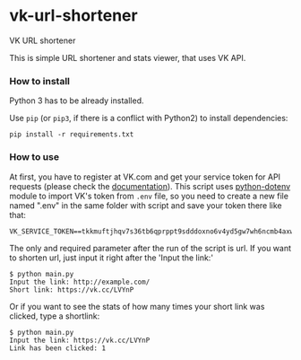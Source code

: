 # vk-url-shortener
VK URL shortener

This is simple URL shortener and stats viewer, that uses VK API. 

### How to install

Python 3 has to be already installed.

Use `pip` (or `pip3`, if there is a conflict with Python2) to install dependencies:
```
pip install -r requirements.txt
```

### How to use

At first, you have to register at VK.com and get your service token for API requests 
(please check the [documentation](https://id.vk.com/about/business/go/docs/ru/vkid/latest/vk-id/tokens/service-token)).
This script uses [python-dotenv](https://github.com/theskumar/python-dotenv) module to import VK's token from ```.env``` file,
so you need to create a new file named ".env" in the same folder with script and save your token there like that:
```
VK_SERVICE_TOKEN==tkkmuftjhqv7s36tb6qprppt9sdddoxno6v4yd5gw7wh6ncmb4axwri3b5mynb9jqwptey0
```

The only and required parameter after the run of the script is url.
If you want to shorten url, just input it right after the 'Input the link:'
```
$ python main.py 
Input the link: http://example.com/
Short link: https://vk.cc/LVYnP
```

Or if you want to see the stats of how many times your short link was clicked, type a shortlink:
```
$ python main.py
Input the link: https://vk.cc/LVYnP
Link has been clicked: 1
```
